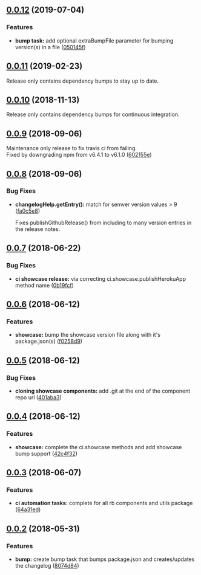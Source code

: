 ## [0.0.12](https://github.com/rapid-build-ui/utils/compare/v0.0.11...v0.0.12) (2019-07-04)


### Features

* **bump task:** add optional extraBumpFile parameter for bumping version(s) in a file ([050145f](https://github.com/rapid-build-ui/utils/commit/050145f))



## [0.0.11](https://github.com/rapid-build-ui/utils/compare/v0.0.10...v0.0.11) (2019-02-23)


Release only contains dependency bumps to stay up to date.



## [0.0.10](https://github.com/rapid-build-ui/utils/compare/v0.0.9...v0.0.10) (2018-11-13)


Release only contains dependency bumps for continuous integration.



## [0.0.9](https://github.com/rapid-build-ui/utils/compare/v0.0.8...v0.0.9) (2018-09-06)


Maintenance only release to fix travis ci from failing.  
Fixed by downgrading npm from v6.4.1 to v6.1.0 ([602155e](https://github.com/rapid-build-ui/utils/commit/602155e))



## [0.0.8](https://github.com/rapid-build-ui/utils/compare/v0.0.7...v0.0.8) (2018-09-06)


### Bug Fixes

* **changelogHelp.getEntry():** match for semver version values > 9 ([fa0c5e8](https://github.com/rapid-build-ui/utils/commit/fa0c5e8))

	Fixes publishGithubRelease() from including to many version entries in the release notes.



## [0.0.7](https://github.com/rapid-build-ui/utils/compare/v0.0.6...v0.0.7) (2018-06-22)


### Bug Fixes

* **ci showcase release:** via correcting ci.showcase.publishHerokuApp method name ([0b19fcf](https://github.com/rapid-build-ui/utils/commit/0b19fcf))



## [0.0.6](https://github.com/rapid-build-ui/utils/compare/v0.0.5...v0.0.6) (2018-06-12)


### Features

* **showcase:** bump the showcase version file along with it's package.json(s) ([f0258d9](https://github.com/rapid-build-ui/utils/commit/f0258d9))



## [0.0.5](https://github.com/rapid-build-ui/utils/compare/v0.0.4...v0.0.5) (2018-06-12)


### Bug Fixes

* **cloning showcase components:** add .git at the end of the component repo url ([401aba3](https://github.com/rapid-build-ui/utils/commit/401aba3))



## [0.0.4](https://github.com/rapid-build-ui/utils/compare/v0.0.3...v0.0.4) (2018-06-12)


### Features

* **showcase:** complete the ci.showcase methods and add showcase bump support ([42c4f32](https://github.com/rapid-build-ui/utils/commit/42c4f32))



## [0.0.3](https://github.com/rapid-build-ui/utils/compare/v0.0.2...v0.0.3) (2018-06-07)


### Features

* **ci automation tasks:** complete for all rb components and utils package ([64a31ed](https://github.com/rapid-build-ui/utils/commit/64a31ed))



## [0.0.2](https://github.com/rapid-build-ui/utils/compare/v0.0.1...v0.0.2) (2018-05-31)


### Features

* **bump:** create bump task that bumps package.json and creates/updates the changelog ([8074d84](https://github.com/rapid-build-ui/utils/commit/8074d84))



